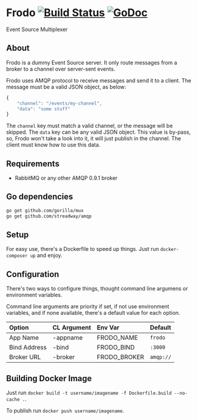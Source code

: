 # Frodo [![Build Status](https://travis-ci.org/eventials/frodo.svg?branch=master)](https://travis-ci.org/eventials/frodo) [![GoDoc](https://godoc.org/github.com/eventials/frodo?status.svg)](http://godoc.org/github.com/eventials/frodo)


Event Source Multiplexer

## About

Frodo is a dummy Event Source server. It only route messages from a broker to a channel over server-sent events.

Frodo uses AMQP protocol to receive messages and send it to a client. The message must be a valid JSON object, as below:

```js
{
    "channel": "/events/my-channel",
    "data": "some stuff"
}
```

The `channel` key must match a valid channel, or the message will be skipped.
The `data` key can be any valid JSON object.
This value is by-pass, so, Frodo won't take a look into it, it will just publish in the channel.
The client must know how to use this data.

## Requirements

- RabbitMQ or any other AMQP 0.9.1 broker

## Go dependencies

```sh
go get github.com/gorilla/mux
go get github.com/streadway/amqp
```

## Setup

For easy use, there's a Dockerfile to speed up things.
Just run `docker-composer up` and enjoy.

## Configuration

There's two ways to configure things, thought command line argumens or environment variables.

Command line arguments are priority if set, if not use environment variables, and if none available,
there's a default value for each option.

| Option       | CL Argument | Env Var  | Default                    |
|:-------------|:-------- |:-------------|:---------------------------|
| App Name     | -appname | FRODO_NAME   | `frodo`                    |
| Bind Address | -bind    | FRODO_BIND   | `:3000`                    |
| Broker URL   | -broker  | FRODO_BROKER | `amqp://`                  |

## Building Docker Image

Just run `docker build -t username/imagename -f Dockerfile.build --no-cache .`.

To publish run `docker push username/imagename`.
